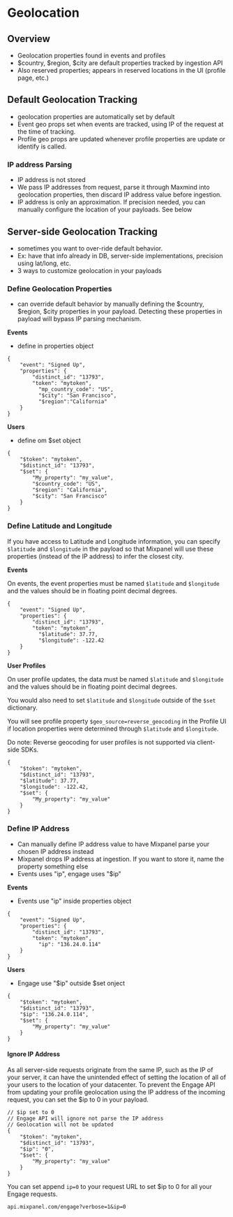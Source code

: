 # Geolocation

## Overview
- Geolocation properties found in events and profiles
- $country, $region, $city are default properties tracked by ingestion API
- Also reserved properties; appears in reserved locations in the UI (profile page, etc.)

## Default Geolocation Tracking
- geolocation properties are automatically set by default
- Event geo props set when events are tracked, using IP of the request at the time of tracking.
- Profile geo props are updated whenever profile properties are update or identify is called.

### IP address Parsing
- IP address is not stored
- We pass IP addresses from request, parse it through Maxmind into geolocation properties, then discard IP address value before ingestion.
- IP address is only an approximation. If precision needed, you can manually configure the location of your payloads. See below
  
## Server-side Geolocation Tracking
- sometimes you want to over-ride default behavior.
- Ex: have that info already in DB, server-side implementations, precision using lat/long, etc.
- 3 ways to customize geolocation in your payloads
  
### Define Geolocation Properties
- can override default behavior by manually defining the $country, $region, $city properties in your payload. Detecting these properties in payload will bypass IP parsing mechanism.

**Events**
- define in properties object

```
{
    "event": "Signed Up",
    "properties": {
        "distinct_id": "13793",
        "token": "mytoken",
          "mp_country_code": "US",
          "$city": "San Francisco",
          "$region":"California"
    }
}
```

**Users**
- define om $set object

```
{
    "$token": "mytoken",
    "$distinct_id": "13793",
    "$set": {
        "My_property": "my_value",
        "$country_code": "US",
        "$region": "California",
        "$city": "San Francisco"
    }
}
```


### Define Latitude and Longitude
If you have access to Latitude and Longitude information, you can specify `$latitude` and `$longitude` in the payload so that Mixpanel will use these properties (instead of the IP address) to infer the closest city. 

**Events**

On events, the event properties must be named `$latitude` and `$longitude` and the values should be in floating point decimal degrees.
```
{
    "event": "Signed Up",
    "properties": {
        "distinct_id": "13793",
        "token": "mytoken",
          "$latitude": 37.77,
          "$longitude": -122.42
    }
}
```

**User Profiles**

On user profile updates, the data must be named `$latitude` and `$longitude` and the values should be in floating point decimal degrees.

You would also need to set `$latitude` and `$longitude` outside of the `$set` dictionary.

You will see profile property `$geo_source=reverse_geocoding` in the Profile UI if location properties were determined through `$latitude` and `$longitude`.

Do note: Reverse geocoding for user profiles is not supported via client-side SDKs.
```
{
    "$token": "mytoken",
    "$distinct_id": "13793",
    "$latitude": 37.77,
    "$longitude": -122.42,
    "$set": {
        "My_property": "my_value"
    }
}
```

### Define IP Address
- Can manually define IP address value to have Mixpanel parse your chosen IP address instead
- Mixpanel drops IP address at ingestion. If you want to store it, name the property something else
- Events uses "ip", engage uses "$ip"

**Events**
- Events use "ip" inside properties object
```
{
    "event": "Signed Up",
    "properties": {
        "distinct_id": "13793",
        "token": "mytoken",
          "ip": "136.24.0.114"
    }
}
```

**Users**
- Engage use "$ip" outside $set onject

```
{
    "$token": "mytoken",
    "$distinct_id": "13793",
    "$ip": "136.24.0.114",
    "$set": {
        "My_property": "my_value"
    }
}
```

#### Ignore IP Address

As all server-side requests originate from the same IP, such as the IP of your server, it can have the unintended effect of setting the location of all of your users to the location of your datacenter. To prevent the Engage API from updating your profile geolocation using the IP address of the incoming request, you can set the $ip to 0 in your payload.

```
// $ip set to 0
// Engage API will ignore not parse the IP address
// Geolocation will not be updated
{
    "$token": "mytoken",
    "$distinct_id": "13793",
    "$ip": "0",
    "$set": {
        "My_property": "my_value"
    }
}
```

You can set append `ip=0` to your request URL to set $ip to 0 for all your Engage requests.

```
api.mixpanel.com/engage?verbose=1&ip=0
```
